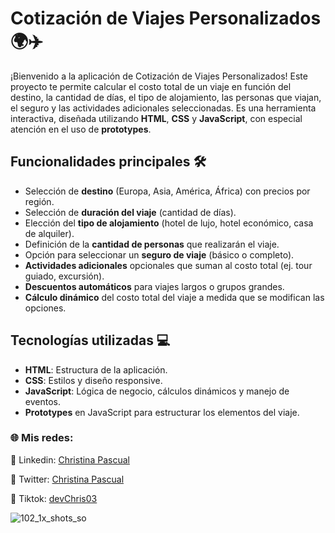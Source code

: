 # Cotización de Viajes Personalizados 🌍✈️

¡Bienvenido a la aplicación de Cotización de Viajes Personalizados! Este proyecto te permite calcular el costo total de un viaje en función del destino, la cantidad de días, el tipo de alojamiento, las personas que viajan, el seguro y las actividades adicionales seleccionadas. Es una herramienta interactiva, diseñada utilizando **HTML**, **CSS** y **JavaScript**, con especial atención en el uso de **prototypes**.

## Funcionalidades principales 🛠️

- Selección de **destino** (Europa, Asia, América, África) con precios por región.
- Selección de **duración del viaje** (cantidad de días).
- Elección del **tipo de alojamiento** (hotel de lujo, hotel económico, casa de alquiler).
- Definición de la **cantidad de personas** que realizarán el viaje.
- Opción para seleccionar un **seguro de viaje** (básico o completo).
- **Actividades adicionales** opcionales que suman al costo total (ej. tour guiado, excursión).
- **Descuentos automáticos** para viajes largos o grupos grandes.
- **Cálculo dinámico** del costo total del viaje a medida que se modifican las opciones.

## Tecnologías utilizadas 💻

- **HTML**: Estructura de la aplicación.
- **CSS**: Estilos y diseño responsive.
- **JavaScript**: Lógica de negocio, cálculos dinámicos y manejo de eventos.
- **Prototypes** en JavaScript para estructurar los elementos del viaje.

### :globe_with_meridians: Mis redes:
:nazar_amulet: Linkedin: [Christina Pascual](https://www.linkedin.com/in/christina-pascual/)

:nazar_amulet: Twitter: [Christina Pascual](https://x.com/devchris03)

:nazar_amulet: Tiktok: [devChris03](https://www.tiktok.com/@devchris03?_t=8p5TriBHr3G&_r=1)

![102_1x_shots_so](https://github.com/user-attachments/assets/ba8bf3dd-a652-498b-bcee-f326c95a1e00)
